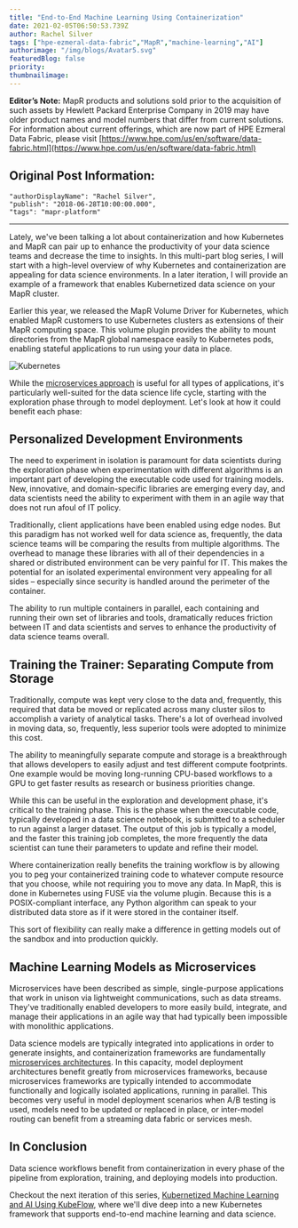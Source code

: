 ```yaml
---
title: "End-to-End Machine Learning Using Containerization"
date: 2021-02-05T06:50:53.739Z
author: Rachel Silver 
tags: ["hpe-ezmeral-data-fabric","MapR","machine-learning","AI"]
authorimage: "/img/blogs/Avatar5.svg"
featuredBlog: false
priority:
thumbnailimage:
---
```

**Editor’s Note:** MapR products and solutions sold prior to the acquisition of such assets by Hewlett Packard Enterprise Company in 2019 may have older product names and model numbers that differ from current solutions. For information about current offerings, which are now part of HPE Ezmeral Data Fabric, please visit [https://www.hpe.com/us/en/software/data-fabric.html](https://www.hpe.com/us/en/software/data-fabric.html)

## Original Post Information:

```
"authorDisplayName": "Rachel Silver",
"publish": "2018-06-28T10:00:00.000",
"tags": "mapr-platform"
```
---
Lately, we've been talking a lot about containerization and how Kubernetes and MapR can pair up to enhance the productivity of your data science teams and decrease the time to insights. In this multi-part blog series, I will start with a high-level overview of why Kubernetes and containerization are appealing for data science environments. In a later iteration, I will provide an example of a framework that enables Kubernetized data science on your MapR cluster.

Earlier this year, we released the MapR Volume Driver for Kubernetes, which enabled MapR customers to use Kubernetes clusters as extensions of their MapR computing space. This volume plugin provides the ability to mount directories from the MapR global namespace easily to Kubernetes pods, enabling stateful applications to run using your data in place.

![Kubernetes](https://hpe-developer-portal.s3.amazonaws.com/uploads/media/2021/1/kubernetes-1612507940753.jpg)

While the [microservices approach](https://developer.hpe.com/blog/VqVzX3gAzrT7p5PzPAZA/event-driven-microservices-on-the-mapr-data-platform) is useful for all types of applications, it's particularly well-suited for the data science life cycle, starting with the exploration phase through to model deployment. Let's look at how it could benefit each phase:

## Personalized Development Environments

The need to experiment in isolation is paramount for data scientists during the exploration phase when experimentation with different algorithms is an important part of developing the executable code used for training models. New, innovative, and domain-specific libraries are emerging every day, and data scientists need the ability to experiment with them in an agile way that does not run afoul of IT policy.

Traditionally, client applications have been enabled using edge nodes. But this paradigm has not worked well for data science as, frequently, the data science teams will be comparing the results from multiple algorithms. The overhead to manage these libraries with all of their dependencies in a shared or distributed environment can be very painful for IT. This makes the potential for an isolated experimental environment very appealing for all sides – especially since security is handled around the perimeter of the container.

The ability to run multiple containers in parallel, each containing and running their own set of libraries and tools, dramatically reduces friction between IT and data scientists and serves to enhance the productivity of data science teams overall.

## Training the Trainer: Separating Compute from Storage

Traditionally, compute was kept very close to the data and, frequently, this required that data be moved or replicated across many cluster silos to accomplish a variety of analytical tasks. There's a lot of overhead involved in moving data, so, frequently, less superior tools were adopted to minimize this cost.

The ability to meaningfully separate compute and storage is a breakthrough that allows developers to easily adjust and test different compute footprints. One example would be moving long-running CPU-based workflows to a GPU to get faster results as research or business priorities change.

While this can be useful in the exploration and development phase, it's critical to the training phase. This is the phase when the executable code, typically developed in a data science notebook, is submitted to a scheduler to run against a larger dataset. The output of this job is typically a model, and the faster this training job completes, the more frequently the data scientist can tune their parameters to update and refine their model.

Where containerization really benefits the training workflow is by allowing you to peg your containerized training code to whatever compute resource that you choose, while not requiring you to move any data. In MapR, this is done in Kubernetes using FUSE via the volume plugin. Because this is a POSIX-compliant interface, any Python algorithm can speak to your distributed data store as if it were stored in the container itself.

This sort of flexibility can really make a difference in getting models out of the sandbox and into production quickly.

## Machine Learning Models as Microservices

Microservices have been described as simple, single-purpose applications that work in unison via lightweight communications, such as data streams. They've traditionally enabled developers to more easily build, integrate, and manage their applications in an agile way that had typically been impossible with monolithic applications.

Data science models are typically integrated into applications in order to generate insights, and containerization frameworks are fundamentally [microservices architectures](/blog/0N796xBvYxcyGq8Yo35N/event-driven-microservices-architecture-patterns-and-examples). In this capacity, model deployment architectures benefit greatly from microservices frameworks, because microservices frameworks are typically intended to accommodate functionally and logically isolated applications, running in parallel. This becomes very useful in model deployment scenarios when A/B testing is used, models need to be updated or replaced in place, or inter-model routing can benefit from a streaming data fabric or services mesh.

## In Conclusion

Data science workflows benefit from containerization in every phase of the pipeline from exploration, training, and deploying models into production.

Checkout the next iteration of this series, [Kubernetized Machine Learning and AI Using KubeFlow](/blog/Oj0pNxBE3JsJB02E2KOj/kubernetized-machine-learning-and-ai-using-kubeflow), where we'll dive deep into a new Kubernetes framework that supports end-to-end machine learning and data science.